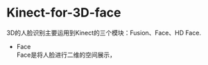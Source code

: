 # Kinect-for-3D-face
3D的人脸识别主要运用到Kinect的三个模块：Fusion、Face、HD Face.<br>
* Face<br>
  Face是将人脸进行二维的空间展示，
